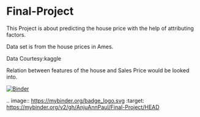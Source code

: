 # Final-Project

This Project is about predicting the house price with the help of attributing factors.

Data set is from the house prices in Ames.

Data Courtesy:kaggle

Relation between features of the house and Sales Price would be looked into.

[![Binder](https://mybinder.org/badge_logo.svg)](https://mybinder.org/v2/gh/AnjuAnnPaul/Final-Project/HEAD)

.. image:: https://mybinder.org/badge_logo.svg
 :target: https://mybinder.org/v2/gh/AnjuAnnPaul/Final-Project/HEAD

